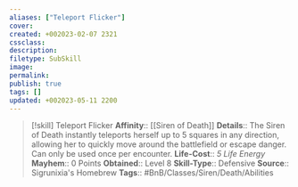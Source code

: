 ```yaml
---
aliases: ["Teleport Flicker"]
cover: 
created: +002023-02-07 2321
cssclass: 
description: 
filetype: SubSkill
image: 
permalink: 
publish: true
tags: []
updated: +002023-05-11 2200
---
```


> [!skill] Teleport Flicker
> **Affinity**:: [[Siren of Death]]
> **Details**:: The Siren of Death instantly teleports herself up to 5 squares in any direction, allowing her to quickly move around the battlefield or escape danger. Can only be used once per encounter.
> **Life-Cost**:: *5 Life Energy*
> **Mayhem**:: 0 Points
> **Obtained**:: Level 8
> **Skill-Type**:: Defensive
> **Source**:: Sigrunixia's Homebrew
> **Tags**:: #BnB/Classes/Siren/Death/Abilities
